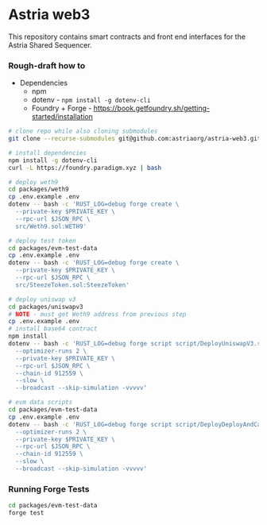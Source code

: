 # Astria web3

This repository contains smart contracts and front end interfaces for the Astria Shared Sequencer.

### Rough-draft how to

* Dependencies
    * npm
    * dotenv - `npm install -g dotenv-cli`
    * Foundry + Forge - https://book.getfoundry.sh/getting-started/installation

```bash
# clone repo while also cloning submodules
git clone --recurse-submodules git@github.com:astriaorg/astria-web3.git

# install dependencies
npm install -g dotenv-cli
curl -L https://foundry.paradigm.xyz | bash

# deploy weth9
cd packages/weth9
cp .env.example .env
dotenv -- bash -c 'RUST_LOG=debug forge create \
  --private-key $PRIVATE_KEY \
  --rpc-url $JSON_RPC \
  src/Weth9.sol:WETH9'

# deploy test token
cd packages/evm-test-data
cp .env.example .env
dotenv -- bash -c 'RUST_LOG=debug forge create \
  --private-key $PRIVATE_KEY \
  --rpc-url $JSON_RPC \
  src/SteezeToken.sol:SteezeToken'

# deploy uniswap v3
cd packages/uniswapv3
# NOTE - must get Weth9 address from previous step
cp .env.example .env
# install base64 contract
npm install
dotenv -- bash -c 'RUST_LOG=debug forge script script/DeployUniswapV3.s.sol:DeployUniswapV3 \
  --optimizer-runs 2 \
  --private-key $PRIVATE_KEY \
  --rpc-url $JSON_RPC \
  --chain-id 912559 \
  --slow \
  --broadcast --skip-simulation -vvvvv'

# evm data scripts
cd packages/evm-test-data
cp .env.example .env
dotenv -- bash -c 'RUST_LOG=debug forge script script/DeployDeployAndCallERC20.sol:DeployAndCallERC20 \
  --optimizer-runs 2 \
  --private-key $PRIVATE_KEY \
  --rpc-url $JSON_RPC \
  --chain-id 912559 \
  --slow \
  --broadcast --skip-simulation -vvvvv'
```

### Running Forge Tests

```bash
cd packages/evm-test-data
forge test
```
